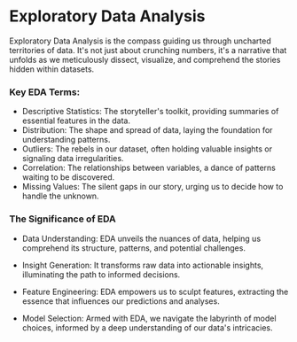 # Exploratory Data Analysis

Exploratory Data Analysis is the compass guiding us through uncharted territories of data. It's not just about crunching numbers, it's a narrative that unfolds as we meticulously dissect, visualize, and comprehend the stories hidden within datasets.

### Key EDA Terms:
- Descriptive Statistics: The storyteller's toolkit, providing summaries of essential features in the data.
- Distribution: The shape and spread of data, laying the foundation for understanding patterns.
- Outliers: The rebels in our dataset, often holding valuable insights or signaling data irregularities.
- Correlation: The relationships between variables, a dance of patterns waiting to be discovered.
- Missing Values: The silent gaps in our story, urging us to decide how to handle the unknown.

### The Significance of EDA
- Data Understanding: EDA unveils the nuances of data, helping us comprehend its structure, patterns, and potential challenges.

- Insight Generation: It transforms raw data into actionable insights, illuminating the path to informed decisions.

- Feature Engineering: EDA empowers us to sculpt features, extracting the essence that influences our predictions and analyses.

- Model Selection: Armed with EDA, we navigate the labyrinth of model choices, informed by a deep understanding of our data's intricacies.
